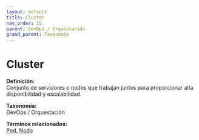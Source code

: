 ```yaml
---
layout: default
title: Cluster
nav_order: 15
parent: DevOps / Orquestación
grand_parent: Taxonomía
---
```


# Cluster

**Definición:**  
Conjunto de servidores o nodos que trabajan juntos para proporcionar alta disponibilidad y escalabilidad.

**Taxonomía:**  
DevOps / Orquestación

**Términos relacionados:**  
[Pod](https://maleniski.github.io/diccionario-angl-tec-mx/docs/taxonomia/devops-/-orquestación/pod.html), [Nodo](https://maleniski.github.io/diccionario-angl-tec-mx/docs/taxonomia/devops-/-orquestación/nodo.html)
